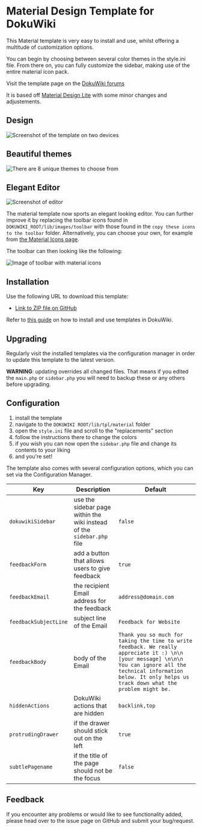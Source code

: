 # Material Design Template for DokuWiki

This Material template is very easy to install and use, whilst offering a multitude of customization options.

You can begin by choosing between several color themes in the style.ini file. From there on, you can fully customize the sidebar, making use of the entire material icon pack.

Visit the template page on the [DokuWiki forums](https://www.dokuwiki.org/template:material)

It is based off [Material Design Lite](https://getmdl.io/) with some minor changes and adjustements.


## Design

![Screenshot of the template on two devices](https://i.imgur.com/1QibmKg.jpg)

## Beautiful themes

![There are 8 unique themes to choose from](https://i.imgur.com/bnWd8k3.png)

## Elegant Editor

![Screenshot of editor](https://i.imgur.com/e9TqMB2.png)

The material template now sports an elegant looking editor. You can further improve it by replacing the toolbar icons found in `DOKUWIKI_ROOT/lib/images/toolbar` with those found in the `copy these icons to the toolbar` folder. Alternatively, you can choose your own, for example from [the Material Icons page](https://material.io/icons/).

The toolbar can then looking like the following:

![Image of toolbar with material icons](https://i.imgur.com/XSyhyPU.png)

## Installation

Use the following URL to download this template:

  * [Link to ZIP file on GitHub](https://github.com/LeonStaufer/material-dokuwiki/zipball/master) 

Refer to [this guide](https://www.dokuwiki.org/template) on how to install and use templates in DokuWiki.

## Upgrading

Regularly visit the installed templates via the configuration manager in order to update this template to the latest version.

**WARNING**: updating overrides all changed files. That means if you edited the `main.php` or `sidebar.php` you will need to backup these or any others before upgrading.

## Configuration

1. install the template
2. navigate to the `DOKUWIKI ROOT/lib/tpl/material` folder
3. open the `style.ini` file and scroll to the "replacements" section
4. follow the instructions there to change the colors
5. if you wish you can now open the `sidebar.php` file and change its contents to your liking
6. and you're set! 

The template also comes with several configuration options, which you can set via the Configuration Manager.

| Key                   | Description                                                  | Default |
| --------------------- | ------------------------------------------------------------ | ------- |
| `dokuwikiSidebar`     | use the sidebar page within the wiki instead of the `sidebar.php` file | `false` |
| `feedbackForm`        | add a button that allows users to give feedback              | `true`  |
| `feedbackEmail`       | the recipient Email address for the feedback | `address@domain.com` |
| `feedbackSubjectLine` | subject line of the Email | `Feedback for Website` |
| `feedbackBody`       | body of the Email | `Thank you so much for taking the time to write feedback. We really appreciate it :) \n\n [your message] \n\n\n You can ignore all the technical information below. It only helps us track down what the problem might be.` |
| `hiddenActions`      | DokuWiki actions that are hidden | `backlink,top` |
| `protrudingDrawer`   | if the drawer should stick out on the left | `true` |
| `subtlePagename`     | if the title of the page should not be the focus | `false` |


## Feedback

If you encounter any problems or would like to see functionality added, please head over to the issue page on GitHub and submit your bug/request.
